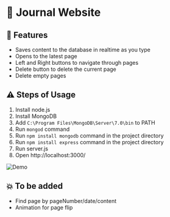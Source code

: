 # 📓 Journal Website

## 🚀 Features
- Saves content to the database in realtime as you type
- Opens to the latest page
- Left and Right buttons to navigate through pages
- Delete button to delete the current page
- Delete empty pages

## ⚠️ Steps of Usage
1. Install node.js
2. Install MongoDB
3. Add `C:\Program Files\MongoDB\Server\7.0\bin` to PATH
4. Run `mongod` command
5. Run `npm install mongodb` command in the project directory
6. Run `npm install express` command in the project directory
7. Run server.js
8. Open http://localhost:3000/

![Demo](demo.gif)

## 💥 To be added
- Find page by pageNumber/date/content
- Animation for page flip
